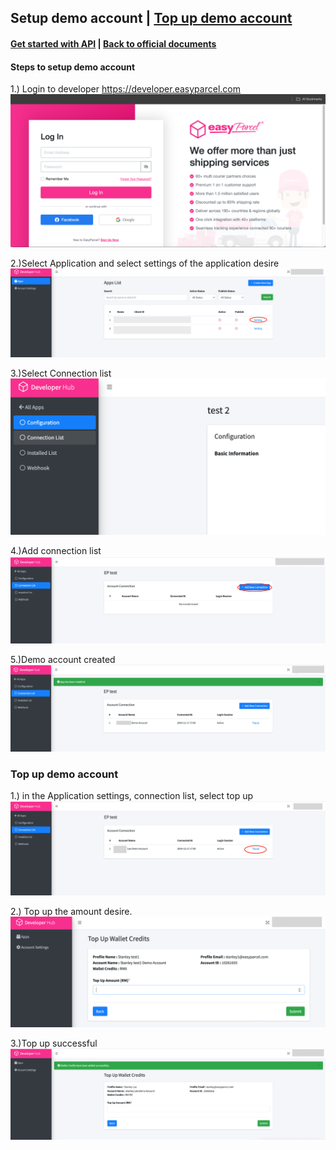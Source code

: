 ## Setup demo account  | [Top up demo account](#Top-up-demo-account)

#### [Get started with API](Get%20started%20with%20EASY%20PARCEL%20OPEN%20API.md) | [Back to official documents](../README.md)

#### Steps to setup demo account
1.) Login to developer https://developer.easyparcel.com
![Login%20Page.png](../pictures/Login%20Page.png)

2.)Select Application and select settings of the application desire
![SelectAppsettings.png](../pictures/SelectAppsettings.png)

3.)Select Connection list
![SelectConnectionlist.png](../pictures/SelectConnectionlist.png)

4.)Add connection list
![AddConnection.png](../pictures/AddConnection.png)

5.)Demo account created
![AddConnection.png](../pictures/demo%20acc%20success.png)

### Top up demo account
1.) in the Application settings, connection list, select top up
![Select%20Connectionlisttopup.png](../pictures/SelectConnectionlisttopup.png)

2.) Top up the amount desire.
![TopUp.png](../pictures/TopUp.png)

3.)Top up successful
![TopUpSuccess.png](../pictures/TopUpSuccess.png)
